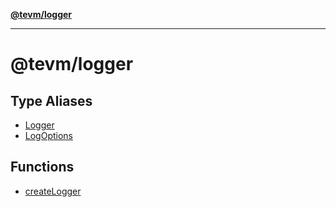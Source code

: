 [**@tevm/logger**](README.md)

***

# @tevm/logger

## Type Aliases

- [Logger](type-aliases/Logger.md)
- [LogOptions](type-aliases/LogOptions.md)

## Functions

- [createLogger](functions/createLogger.md)
